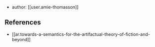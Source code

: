 
- author: [[user.amie-thomasson]]


## References

- [[ar.towards-a-semantics-for-the-artifactual-theory-of-fiction-and-beyond]]